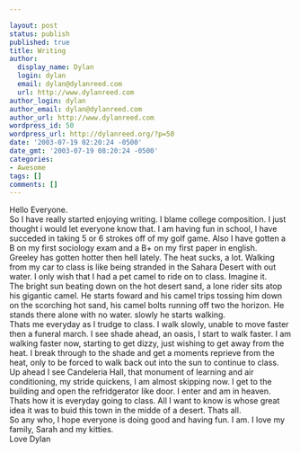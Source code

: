 ```yaml
---

layout: post
status: publish
published: true
title: Writing
author:
  display_name: Dylan
  login: dylan
  email: dylan@dylanreed.com
  url: http://www.dylanreed.com
author_login: dylan
author_email: dylan@dylanreed.com
author_url: http://www.dylanreed.com
wordpress_id: 50
wordpress_url: http://dylanreed.org/?p=50
date: '2003-07-19 02:20:24 -0500'
date_gmt: '2003-07-19 08:20:24 -0500'
categories:
- Awesome
tags: []
comments: []
---
```


Hello Everyone.  
So I have really started enjoying writing. I blame college composition. I just thought i would let everyone know that. I am having fun in school, I have succeded in taking 5 or 6 strokes off of my golf game. Also I have gotten a B on my first sociology exam and a B+ on my first paper in english.  
Greeley has gotten hotter then hell lately. The heat sucks, a lot. Walking from my car to class is like being stranded in the Sahara Desert with out water. I only wish that I had a pet camel to ride on to class. Imagine it.  
The bright sun beating down on the hot desert sand, a lone rider sits atop his gigantic camel. He starts foward and his camel trips tossing him down on the scorching hot sand, his camel bolts running off two the horizon. He stands there alone with no water. slowly he starts walking.  
Thats me everyday as I trudge to class. I walk slowly, unable to move faster then a funeral march. I see shade ahead, an oasis, I start to walk faster. I am walking faster now, starting to get dizzy, just wishing to get away from the heat. I break through to the shade and get a moments reprieve from the heat, only to be forced to walk back out into the sun to continue to class.  
Up ahead I see Candeleria Hall, that monument of learning and air conditioning, my stride quickens, I am almost skipping now. I get to the building and open the refridgerator like door. I enter and am in heaven.  
Thats how it is everyday going to class. All I want to know is whose great idea it was to buid this town in the midde of a desert. Thats all.  
So any who, I hope everyone is doing good and having fun. I am. I love my family, Sarah and my kitties.  
Love Dylan
